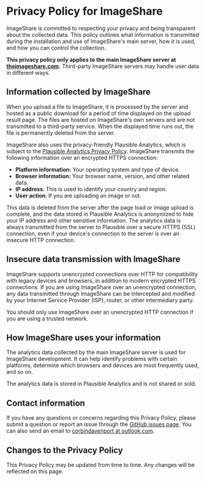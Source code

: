 # Privacy Policy for ImageShare

ImageShare is committed to respecting your privacy and being transparent about the collected data. This policy outlines what information is transmitted during the installation and use of ImageShare's main server, how it is used, and how you can control the collection.

**This privacy policy only applies to the main ImageShare server at [theimageshare.com](https://theimageshare.com).** Third-party ImageShare servers may handle user data in different ways.

## Information collected by ImageShare

When you upload a file to ImageShare, it is processed by the server and hosted as a public download for a period of time displayed on the upload result page. The files are hosted on ImageShare's own servers and are not transmitted to a third-party service. When the displayed time runs out, the file is permanently deleted from the server.

ImageShare also uses the privacy-friendly Plausible Analytics, which is subject to the [Plausible Analytics Privacy Policy](https://plausible.io/privacy). ImageShare transmits the following information over an encrypted HTTPS connection:

- **Platform information:** Your operating system and type of device.
- **Browser information:** Your browser name, version, and other related data.
- **IP address**: This is used to identify your country and region.
- **User action**: If you are uploading an image or not.

This data is deleted from the server after the page load or image upload is complete, and the data stored in Plausible Analytics is anonymized to hide your IP address and other sensitive information. The analytics data is always transmitted from the server to Plausible over a secure HTTPS (SSL) connection, even if your device's connection to the server is over an insecure HTTP connection.

## Insecure data transmission with ImageShare

ImageShare supports unencrypted connections over HTTP for compatibility with legacy devices and browsers, in addition to modern encrypted HTTPS connections. If you are using ImageShare over an unencrypted connection, any data transmitted through ImageShare can be intercepted and modified by your Internet Service Provider (ISP), router, or other intermediary party.

You should only use ImageShare over an unencrypted HTTP connection if you are using a trusted network. 

## How ImageShare uses your information

The analytics data collected by the main ImageShare server is used for ImageShare development. It can help identify problems with certain platforms, determine which browsers and devices are most frequently used, and so on.

The analytics data is stored in Plausible Analytics and is not shared or sold.

## Contact information

If you have any questions or concerns regarding this Privacy Policy, please submit a question or report an issue through the [GitHub issues page](https://github.com/corbindavenport/imageshare/issues). You can also send an email to [corbindavenport at outlook.com](mailto:corbindavenport@outlook.com?subject=ImageShare%20Privacy).

## Changes to the Privacy Policy

This Privacy Policy may be updated from time to time. Any changes will be reflected on this page.